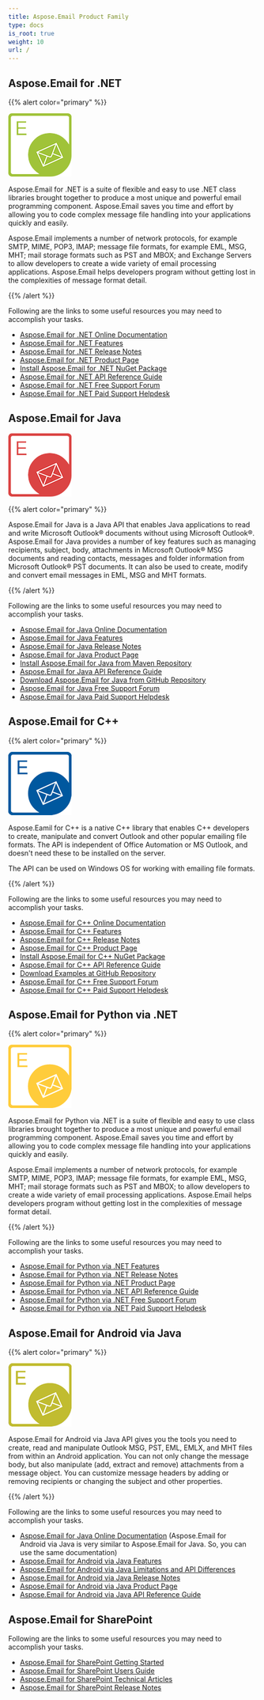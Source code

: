 ```yaml
---
title: Aspose.Email Product Family
type: docs
is_root: true
weight: 10
url: /
---
```


## Aspose.Email for .NET

{{% alert color="primary" %}} 

![Aspose.Email for .NET Product Logo](home_1.png)

Aspose.Email for .NET is a suite of flexible and easy to use .NET class libraries brought together to produce a most unique and powerful email programming component. Aspose.Email saves you time and effort by allowing you to code complex message file handling into your applications quickly and easily.

Aspose.Email implements a number of network protocols, for example SMTP, MIME, POP3, IMAP; message file formats, for example EML, MSG, MHT; mail storage formats such as PST and MBOX; and Exchange Servers to allow developers to create a wide variety of email processing applications. Aspose.Email helps developers program without getting lost in the complexities of message format detail.

{{% /alert %}} 

Following are the links to some useful resources you may need to accomplish your tasks.

- [Aspose.Email for .NET Online Documentation](/net/)
- [Aspose.Email for .NET Features](/net/features-overview)
- [Aspose.Email for .NET Release Notes](/net/release-notes)
- [Aspose.Email for .NET Product Page](https://products.aspose.com/email/net)
- [Install Aspose.Email for .NET NuGet Package](https://www.nuget.org/packages/Aspose.Email/)
- [Aspose.Email for .NET API Reference Guide](https://apireference.aspose.com/net/email)
- [Aspose.Email for .NET Free Support Forum](https://forum.aspose.com/c/email)
- [Aspose.Email for .NET Paid Support Helpdesk](https://helpdesk.aspose.com/)

## Aspose.Email for Java

![Aspose.Email for Java Product Logo](home_2.png)

{{% alert color="primary" %}} 

Aspose.Email for Java is a Java API that enables Java applications to read and write Microsoft Outlook® documents without using Microsoft Outlook®. Aspose.Email for Java provides a number of key features such as managing recipients, subject, body, attachments in Microsoft Outlook® MSG documents and reading contacts, messages and folder information from Microsoft Outlook® PST documents. It can also be used to create, modify and convert email messages in EML, MSG and MHT formats.

{{% /alert %}} 

Following are the links to some useful resources you may need to accomplish your tasks.

- [Aspose.Email for Java Online Documentation](/java/)
- [Aspose.Email for Java Features](/java/features-overview)
- [Aspose.Email for Java Release Notes](/java/release-notes)
- [Aspose.Email for Java Product Page](https://products.aspose.com/email/java)
- [Install Aspose.Email for Java from Maven Repository](/java/installation/)
- [Aspose.Email for Java API Reference Guide](https://apireference.aspose.com/java/email)
- [Download Aspose.Email for Java from GitHub Repository](https://github.com/aspose-email/Aspose.Email-for-Java)
- [Aspose.Email for Java Free Support Forum](https://forum.aspose.com/c/email)
- [Aspose.Email for Java Paid Support Helpdesk](https://helpdesk.aspose.com/)

## Aspose.Email for C++

{{% alert color="primary" %}} 

![Aspose.Email for C++ Product Logo](home_3.png)

Aspose.Eamil for C++ is a native C++ library that enables C++ developers to create, manipulate and convert Outlook and other popular emailing file formats. The API is independent of Office Automation or MS Outlook, and doesn't need these to be installed on the server.

The API can be used on Windows OS for working with emailing file formats. 

{{% /alert %}} 

Following are the links to some useful resources you may need to accomplish your tasks.

- [Aspose.Email for C++ Online Documentation](/cpp/)
- [Aspose.Email for C++ Features](/cpp/features-overview)
- [Aspose.Email for C++ Release Notes](/cpp/release-notes)
- [Aspose.Email for C++ Product Page](https://products.aspose.com/email/cpp)
- [Install Aspose.Email for C++ NuGet Package](https://www.nuget.org/packages/aspose.email.cpp.vc140/)
- [Aspose.Email for C++ API Reference Guide](https://apireference.aspose.com/cpp/email)
- [Download Examples at GitHub Repository](https://github.com/aspose-email/Aspose.Email-for-C)
- [Aspose.Email for C++ Free Support Forum](https://forum.aspose.com/c/Email)
- [Aspose.Email for C++ Paid Support Helpdesk](https://helpdesk.aspose.com/)


## Aspose.Email for Python via .NET

{{% alert color="primary" %}} 

![Aspose.Email for Python via .NET Product Logo](home_4.png)

Aspose.Email for Python via .NET is a suite of flexible and easy to use class libraries brought together to produce a most unique and powerful email programming component. Aspose.Email saves you time and effort by allowing you to code complex message file handling into your applications quickly and easily.

Aspose.Email implements a number of network protocols, for example SMTP, MIME, POP3, IMAP; message file formats, for example EML, MSG, MHT; mail storage formats such as PST and MBOX; to allow developers to create a wide variety of email processing applications. Aspose.Email helps developers program without getting lost in the complexities of message format detail.

{{% /alert %}} 

Following are the links to some useful resources you may need to accomplish your tasks.

- [Aspose.Email for Python via .NET Features](/pythonnet/features/)
- [Aspose.Email for Python via .NET Release Notes](/pythonnet/release-notes)
- [Aspose.Email for Python via .NET Product Page](https://products.aspose.com/email/python-net)
- [Aspose.Email for Python via .NET API Reference Guide](https://apireference.aspose.com/net/email)
- [Aspose.Email for Python via .NET Free Support Forum](https://forum.aspose.com/)
- [Aspose.Email for Python via .NET Paid Support Helpdesk](https://helpdesk.aspose.com/)

## Aspose.Email for Android via Java

{{% alert color="primary" %}} 

![Aspose.Email for Android via Java Product Logo](home_5.png)

Aspose.Email for Android via Java API gives you the tools you need to create, read and manipulate Outlook MSG, PST, EML, EMLX, and MHT files from within an Android application. You can not only change the message body, but also manipulate (add, extract and remove) attachments from a message object. You can customize message headers by adding or removing recipients or changing the subject and other properties.

{{% /alert %}} 

Following are the links to some useful resources you may need to accomplish your tasks.

- [Aspose.Email for Java Online Documentation](/java/) (Aspose.Email for Android via Java is very similar to Aspose.Email for Java. So, you can use the same documentation)
- [Aspose.Email for Android via Java Features](/java/aspose-email-for-android-via-java-features/)
- [Aspose.Email for Android via Java Limitations and API Differences](/java/aspose-email-for-android-via-java-jimitations-and-api-differences/)
- [Aspose.Email for Android via Java Release Notes](/java/android-via-java-release-notes)
- [Aspose.Email for Android via Java Product Page](https://products.aspose.com/email/android-java)
- [Aspose.Email for Android via Java API Reference Guide](https://apireference.aspose.com/java/email) 

## Aspose.Email for SharePoint

Following are the links to some useful resources you may need to accomplish your tasks.

- [Aspose.Email for SharePoint Getting Started](/sharepoint/getting-started/)
- [Aspose.Email for SharePoint Users Guide](/sharepoint/user-s-guide/)
- [Aspose.Email for SharePoint Technical Articles](/sharepoint/technical-articles/) 
- [Aspose.Email for SharePoint Release Notes](/sharepoint/home/release-notes/)